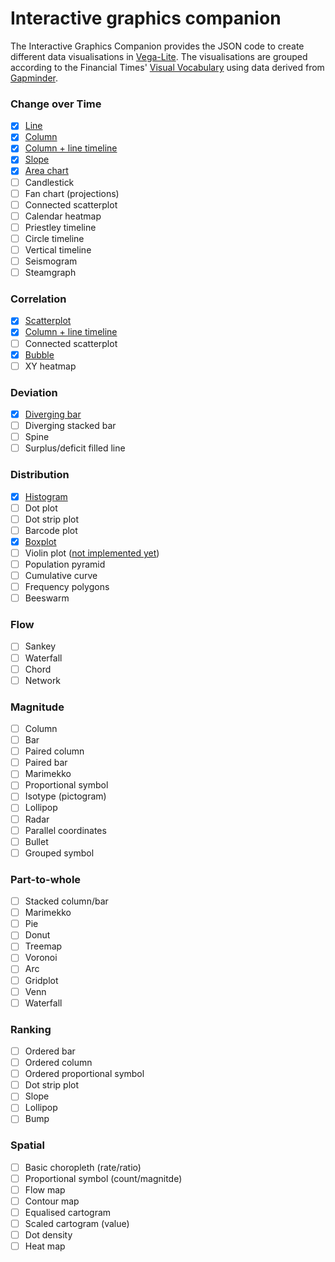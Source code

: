 # Interactive graphics companion

The Interactive Graphics Companion provides the JSON code to create different data visualisations in [Vega-Lite](https://vega.github.io/vega-lite). The visualisations are grouped according to the Financial Times' [Visual Vocabulary](http://www.ft.com/vocabulary) using data derived from [Gapminder](https://www.gapminder.org/).

### Change over Time

- [x] [Line](src/line_single.vl.json)
- [x] [Column](src/bar_vertical.vl.json)
- [x] [Column + line timeline](column_line.vl.json)
- [x] [Slope](src/slope.vl.json)
- [x] [Area chart](src/area.vl.json)
- [ ] Candlestick
- [ ] Fan chart (projections)
- [ ] Connected scatterplot
- [ ] Calendar heatmap
- [ ] Priestley timeline
- [ ] Circle timeline
- [ ] Vertical timeline
- [ ] Seismogram
- [ ] Steamgraph

### Correlation

- [x] [Scatterplot](src/scatterplot.vl.json)
- [x] [Column + line timeline](column_line.vl.json)
- [ ] Connected scatterplot
- [x] [Bubble](src/bubble.vl.json)
- [ ] XY heatmap

### Deviation

- [x] [Diverging bar](src/bar_diverging.vl.json)
- [ ] Diverging stacked bar
- [ ] Spine
- [ ] Surplus/deficit filled line

### Distribution

- [x] [Histogram](src/histogram.vl.json)
- [ ] Dot plot
- [ ] Dot strip plot
- [ ] Barcode plot
- [x] [Boxplot](boxplot.vl.json)
- [ ] Violin plot ([not implemented yet](https://github.com/vega/vega-lite/issues/3442))
- [ ] Population pyramid
- [ ] Cumulative curve
- [ ] Frequency polygons
- [ ] Beeswarm

### Flow

- [ ] Sankey
- [ ] Waterfall
- [ ] Chord
- [ ] Network

### Magnitude

- [ ] Column
- [ ] Bar
- [ ] Paired column
- [ ] Paired bar
- [ ] Marimekko
- [ ] Proportional symbol
- [ ] Isotype (pictogram)
- [ ] Lollipop
- [ ] Radar
- [ ] Parallel coordinates
- [ ] Bullet
- [ ] Grouped symbol

### Part-to-whole

- [ ] Stacked column/bar
- [ ] Marimekko
- [ ] Pie
- [ ] Donut
- [ ] Treemap
- [ ] Voronoi
- [ ] Arc
- [ ] Gridplot
- [ ] Venn
- [ ] Waterfall

### Ranking

- [ ] Ordered bar
- [ ] Ordered column
- [ ] Ordered proportional symbol
- [ ] Dot strip plot
- [ ] Slope
- [ ] Lollipop
- [ ] Bump

### Spatial

- [ ] Basic choropleth (rate/ratio)
- [ ] Proportional symbol (count/magnitde)
- [ ] Flow map
- [ ] Contour map
- [ ] Equalised cartogram
- [ ] Scaled cartogram (value)
- [ ] Dot density
- [ ] Heat map
